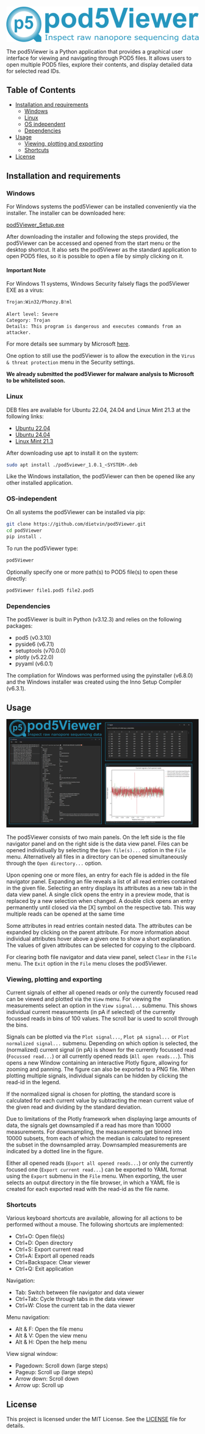 ![header](./images/github_header.png)

The pod5Viewer is a Python application that provides a graphical user interface for viewing and navigating through POD5 files. It allows users to open multiple POD5 files, explore their contents, and display detailed data for selected read IDs.

## Table of Contents
- [Installation and requirements](#installation-and-requirements)
  - [Windows](#windows)
  - [Linux](#linux)
  - [OS independent](#os-independent)
  - [Dependencies](#dependencies)
- [Usage](#usage)
  - [Viewing, plotting and exporting](#viewing,-plotting-and-exporting)
  - [Shortcuts](#shortcuts)
- [License](#license) 

## Installation and requirements

### Windows

For Windows systems the pod5Viewer can be installed conveniently via the installer. The installer can be downloaded here:

[pod5Viewer_Setup.exe](https://github.com/dietvin/pod5Viewer/releases/download/1.0.1/pod5Viewer_Setup.exe "Download pod5Viewer Windows installer")

After downloading the installer and following the steps provided, the pod5Viewer can be accessed and opened from the start menu or the desktop shortcut. It also sets the pod5Viewer as the standard application to open POD5 files, so it is possible to open a file by simply clicking on it.

#### Important Note

For Windows 11 systems, Windows Security falsely flags the pod5Viewer EXE as a virus:

```
Trojan:Win32/Phonzy.B!ml

Alert level: Severe
Category: Trojan
Details: This program is dangerous and executes commands from an attacker.
```

For more details see summary by Microsoft [here](https://go.microsoft.com/fwlink/?linkid=142185&name=Trojan:Win32/Phonzy.B!ml&threatid=2147772963).

One option to still use the pod5Viewer is to allow the execution in the `Virus & threat protection` menu in the Security settings.

**We already submitted the pod5Viewer for malware analysis to Microsoft to be whitelisted soon.**

### Linux

DEB files are available for Ubuntu 22.04, 24.04 and Linux Mint 21.3 at the following links:
- [Ubuntu 22.04](https://github.com/dietvin/pod5Viewer/releases/download/1.0.1/pod5viewer_1.0.1_ubuntu22.04.deb "Download pod5Viewer for Ubuntu 22.04")
- [Ubuntu 24.04](https://github.com/dietvin/pod5Viewer/releases/download/1.0.1/pod5viewer_1.0.1_ubuntu24.04.deb "Download pod5Viewer for Ubuntu 24.04")
- [Linux Mint 21.3](https://github.com/dietvin/pod5Viewer/releases/download/1.0.1/pod5viewer_1.0.1_linuxmint21.3.deb "Download pod5Viewer for Linux Mint 21.3")

After downloading use apt to install it on the system:

```bash
sudo apt install ./pod5viewer_1.0.1_<SYSTEM>.deb
```

Like the Windows installation, the pod5Viewer can then be opened like any other installed application.

### OS-independent

On all systems the pod5Viewer can be installed via pip:

```bash
git clone https://github.com/dietvin/pod5Viewer.git
cd pod5Viewer
pip install .
```

To run the pod5Viewer type:

```bash
pod5Viewer
```

Optionally specify one or more path(s) to POD5 file(s) to open these directly:

```bash
pod5Viewer file1.pod5 file2.pod5
```

### Dependencies

The pod5Viewer is built in Python (v3.12.3) and relies on the following packages:

- pod5 (v0.3.10)
- pyside6 (v6.7.1)
- setuptools (v70.0.0)
- plotly (v5.22.0)
- pyyaml (v6.0.1)

The compliation for Windows was performed using the pyinstaller (v6.8.0) and the Windows installer was created using the Inno Setup Compiler (v6.3.1).

## Usage
![overview](./images/pod5Viewer_overview.png)

The pod5Viewer consists of two main panels. On the left side is the file navigator panel and on the right side is the data view panel. Files can be opened individiually by selecting the `Open file(s)...` option in the `File` menu. Alternatively all files in a directory can be opened simultaneously through the `Open directory...` option.

Upon opening one or more files, an entry for each file is added in the file navigator panel. Expanding an file reveals a list of all read entries contained in the given file. Selecting an entry displays its attributes as a new tab in the data view panel. A single click opens the entry in a preview mode, that is replaced by a new selection when changed. A double click opens an entry permanently until closed via the [X] symbol on the respective tab. This way multiple reads can be opened at the same time

Some attributes in read entries contain nested data. The attributes can be expanded by clicking on the parent attribute. For more information about individual attributes hover above a given one to show a short explanation. The values of given attributes can be selected for copying to the clipboard.

For clearing both file navigator and data view panel, select `Clear` in the `File` menu. The `Exit` option in the `File` menu closes the pod5Viewer.

### Viewing, plotting and exporting

Current signals of either all opened reads or only the currently focused read can be viewed and plotted via the `View` menu. For viewing the measurements select an option in the `View signal...` submenu. This shows individual current measurements (in pA if selected) of the currently focussed reads in bins of 100 values. The scroll bar is used to scroll through the bins.

Signals can be plotted via the `Plot signal...`, `Plot pA signal...` or `Plot normalized signal...` submenu. Depending on which option is selected, the (normalized) current signal (in pA) is shown for the currently focussed read (`Focussed read...`) or all currently opened reads (`All open reads...`). This opens a new Window containing an interactive Plotly figure, allowing for zooming and panning. The figure can also be exported to a PNG file. When plotting multiple signals, individual signals can be hidden by clicking the read-id in the legend.

If the normalized signal is chosen for plotting, the standard score is calculated for each current value by subtracting the mean current value of the given read and dividing by the standard deviation.

Due to limitations of the Plotly framework when displaying large amounts of data, the signals get downsampled if a read has more than 10000 measurements. For downsampling, the measurements get binned into 10000 subsets, from each of which the median is calculated to represent the subset in the downsampled array. Downsampled measurements are indicated by a dotted line in the figure.

Either all opened reads (`Export all opened reads...`) or only the currently focused one (`Export current read...`) can be exported to YAML format using the `Export` submenu in the `File` menu. When exporting, the user selects an output directory in the file browser, in which a YAML file is created for each exported read with the read-id as the file name.

### Shortcuts

Various keyboard shortcuts are available, allowing for all actions to be performed without a mouse. The following shortcuts are implemented:

- Ctrl+O: Open file(s)
- Ctrl+D: Open directory
- Ctrl+S: Export current read
- Ctrl+A: Export all opened reads
- Ctrl+Backspace: Clear viewer
- Ctrl+Q: Exit application

Navigation:

- Tab: Switch between file navigator and data viewer
- Ctrl+Tab: Cycle through tabs in the data viewer
- Ctrl+W: Close the current tab in the data viewer

Menu navigation:

- Alt & F: Open the file menu
- Alt & V: Open the view menu
- Alt & H: Open the help menu

View signal window:

- Pagedown: Scroll down (large steps)
- Pageup: Scroll up (large steps)
- Arrow down: Scroll down
- Arrow up: Scroll up

## License

This project is licensed under the MIT License. See the [LICENSE](./LICENSE) file for details.

